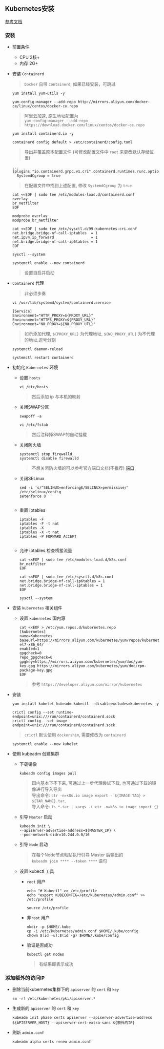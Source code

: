 ## Kubernetes安装

[参考文档](https://kubernetes.io/zh/docs/setup/production-environment/tools/kubeadm/)

### 安装

- 前置条件

    - CPU 2核+
    - 内存 2G+

- 安装 `Containerd`
  > `Docker` 自带 `Containerd`, 如果已经安装，可跳过

  ```
  yum install yum-utils -y
  ```
  
  ```
  yum-config-manager --add-repo http://mirrors.aliyun.com/docker-ce/linux/centos/docker-ce.repo
  ```
  > 阿里云加速, 原生地址配置为 <br/> `yum-config-manager --add-repo https://download.docker.com/linux/centos/docker-ce.repo`

  ```
  yum install containerd.io -y
  ```
  
  ```
  containerd config default > /etc/containerd/config.toml
  ```
  > 导出并覆盖原本配置文件 (可修改配置文件中 `root` 来更改默认存储位置)

  ```
  ...
  [plugins."io.containerd.grpc.v1.cri".containerd.runtimes.runc.options]
    SystemdCgroup = true
  ```
  > 在配置文件中找到上述配置, 修改 `SystemdCgroup` 为 `true`

  ```
  cat <<EOF | sudo tee /etc/modules-load.d/containerd.conf
  overlay
  br_netfilter
  EOF
  
  modprobe overlay
  modprobe br_netfilter
  
  cat <<EOF | sudo tee /etc/sysctl.d/99-kubernetes-cri.conf
  net.bridge.bridge-nf-call-iptables  = 1
  net.ipv4.ip_forward                 = 1
  net.bridge.bridge-nf-call-ip6tables = 1
  EOF
  
  sysctl --system
  
  ```
  
  ```
  systemctl enable --now containerd
  ```
  > 设置自启并启动

- `Containerd` 代理
  > 非必须步奏

  ```
  vi /usr/lib/systemd/system/containerd.service
  ```
  
  ```
  [Service]
  Environment="HTTP_PROXY=${PROXY_URL}"
  Environment="HTTPS_PROXY=${PROXY_URL}"
  Environment="NO_PROXY=${NO_PROXY_UTL}"
  ```
  > 如示添加代理, `${PROXY_URL}` 为代理地址, `${NO_PROXY_UTL}` 为不代理的地址,逗号分割

  ```
  systemctl daemon-reload
  ```
  
  ```
  systemctl restart containerd
  ```

- 初始化 `Kubernetes` 环境

  - 设置 `hosts`

    ```
    vi /etc/hosts
    ```
    > 然后添加 ip 与本机的映射
  
  - 关闭SWAP分区
    ```
    swapoff -a
    ```

    ```
    vi /etc/fstab
    ```
    > 然后注释掉SWAP的自动挂载

  - 关闭防火墙
    ```
    systemctl stop firewalld
    systemctl disable firewalld
    
    ```
    > 不想关闭防火墙的可以参考官方端口文档(不推荐) [端口](https://kubernetes.io/zh/docs/reference/ports-and-protocols/)

  - 关闭SELinux

    ```
    sed -i 's/^SELINUX=enforcing$/SELINUX=permissive/' /etc/selinux/config
    setenforce 0
      
    ```

  - 重置 iptables

    ```
    iptables -F
    iptables -F -t nat
    iptables -X
    iptables -X -t nat
    iptables -P FORWARD ACCEPT
      
    ```

  - 允许 iptables 检查桥接流量

    ```
    cat <<EOF | sudo tee /etc/modules-load.d/k8s.conf
    br_netfilter
    EOF

    cat <<EOF | sudo tee /etc/sysctl.d/k8s.conf
    net.bridge.bridge-nf-call-ip6tables = 1
    net.bridge.bridge-nf-call-iptables = 1
    EOF

    sysctl --system
    
    ```

- 安装 `kubernetes` 相关组件

    - 设置 `kubernetes` 国内源

      ```
      cat <<EOF > /etc/yum.repos.d/kubernetes.repo
      [kubernetes]
      name=Kubernetes
      baseurl=https://mirrors.aliyun.com/kubernetes/yum/repos/kubernetes-el7-x86_64/
      enabled=1
      gpgcheck=0
      repo_gpgcheck=0
      gpgkey=https://mirrors.aliyun.com/kubernetes/yum/doc/yum-key.gpg https://mirrors.aliyun.com/kubernetes/yum/doc/rpm-package-key.gpg
      EOF

      ```
      > 参考 `https://developer.aliyun.com/mirror/kubernetes`

- 安装
  ```
  yum install kubelet kubeadm kubectl --disableexcludes=kubernetes -y 
  ```

  ```
  crictl config --set runtime-endpoint=unix:///run/containerd/containerd.sock
  crictl config --set image-endpoint=unix:///run/containerd/containerd.sock
  
  ```
  > `crictl` 默认使用 `dockershim`, 需要修改为 `containerd`

  ```
  systemctl enable --now kubelet
  ```

- 使用 kubeadm 创建集群

    - 下载镜像

      ```
      kubeadm config images pull
      ```
      > 国内基本下不下来, 可通过上一步代理尝试下载, 也可通过下载的镜像进行导入导出<br/> 导出命令: `ctr -n=k8s.io image export - ${IMAGE:TAG} > ${TAR_NAME}.tar`,<br/> 导入命令: `ls *.tar | xargs -i ctr -n=k8s.io image import {}`

    - 引导 `Master` 启动

      ```
      kubeadm init \
      --apiserver-advertise-address=${MASTER_IP} \
      --pod-network-cidr=10.244.0.0/16
      ```

    - 引导 `Node` 启动
      > 在每个Node节点粘贴执行引导 Master 后输出的 <br/> `kubeadm join **** --token ****` 语句

    - 设置 kubectl 工具

      - `root` 用户
  
        ```
        echo "# Kubectl" >> /etc/profile
        echo "export KUBECONFIG=/etc/kubernetes/admin.conf" >> /etc/profile
        ```
  
        ```
        source /etc/profile
        ```

      - 非`root` 用户

        ```
        mkdir -p $HOME/.kube
        cp -i /etc/kubernetes/admin.conf $HOME/.kube/config
        chown $(id -u):$(id -g) $HOME/.kube/config
        ```

      - 验证是否成功

        ```
        kubectl get nodes
        ```
        > 有结果即表示成功

### 添加额外的访问IP

- 删除当前kubernetes集群下的 `apiserver` 的 `cert` 和 `key`

  ```
  rm -rf /etc/kubernetes/pki/apiserver.*
  ```

- 生成新的 `apiserver` 的 `cert` 和 `key`

  ```
  kubeadm init phase certs apiserver --apiserver-advertise-address ${APISERVER_HOST} --apiserver-cert-extra-sans ${额外的IP}
  ```

- 刷新 `admin.conf`

  ```
  kubeadm alpha certs renew admin.conf
  ```
